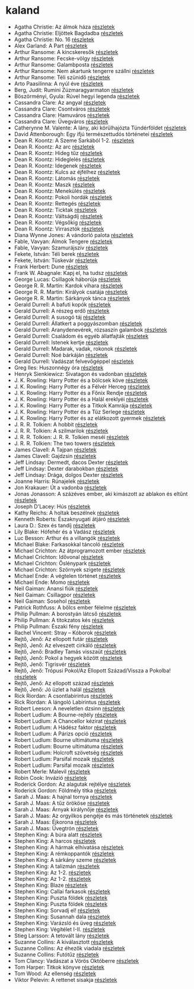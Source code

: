 # kaland

- Agatha Christie: Az álmok háza [részletek](_details/Agatha%20Christie.md#id_241)
- Agatha Christie: Eljöttek Bagdadba [részletek](_details/Agatha%20Christie.md#id_65)
- Agatha Christie: No. 16 [részletek](_details/Agatha%20Christie.md#id_254)
- Alex Garland: A Part [részletek](_details/Alex%20Garland.md#id_1269)
- Arthur Ransome: A kincskeresők [részletek](_details/Arthur%20Ransome.md#id_423)
- Arthur Ransome: Fecske-völgy [részletek](_details/Arthur%20Ransome.md#id_422)
- Arthur Ransome: Galambposta [részletek](_details/Arthur%20Ransome.md#id_431)
- Arthur Ransome: Nem akartunk tengerre szállni [részletek](_details/Arthur%20Ransome.md#id_430)
- Arthur Ransome: Téli szünidő [részletek](_details/Arthur%20Ransome.md#id_429)
- Arto Paasilinna: A nyúl éve [részletek](_details/Arto%20Paasilinna.md#id_634)
- Berg, Judit: Rumini Zúzmaragyarmaton [részletek](_details/Berg%2C%20Judit.md#id_567)
- Böszörményi, Gyula: Rúvel hegyi legenda [részletek](_details/B%C3%B6sz%C3%B6rm%C3%A9nyi%2C%20Gyula.md#id_1589)
- Cassandra Clare: Az angyal [részletek](_details/Cassandra%20Clare.md#id_640)
- Cassandra Clare: Csontváros [részletek](_details/Cassandra%20Clare.md#id_635)
- Cassandra Clare: Hamuváros [részletek](_details/Cassandra%20Clare.md#id_636)
- Cassandra Clare: Üvegváros [részletek](_details/Cassandra%20Clare.md#id_637)
- Catherynne M. Valente: A lány, aki körülhajózta Tündérföldet [részletek](_details/Catherynne%20M.%20Valente.md#id_659)
- David Attenborough: Egy ifjú természettudós történetei [részletek](_details/David%20Attenborough.md#id_1449)
- Dean R. Koontz: A Szeme Sarkából 1-2. [részletek](_details/Dean%20R.%20Koontz.md#id_1099)
- Dean R. Koontz: Az arc [részletek](_details/Dean%20R.%20Koontz.md#id_1093)
- Dean R. Koontz: Hideg tűz [részletek](_details/Dean%20R.%20Koontz.md#id_1089)
- Dean R. Koontz: Hideglelés [részletek](_details/Dean%20R.%20Koontz.md#id_1085)
- Dean R. Koontz: Idegenek [részletek](_details/Dean%20R.%20Koontz.md#id_1086)
- Dean R. Koontz: Kulcs az éjfélhez [részletek](_details/Dean%20R.%20Koontz.md#id_1082)
- Dean R. Koontz: Látomás [részletek](_details/Dean%20R.%20Koontz.md#id_1081)
- Dean R. Koontz: Maszk [részletek](_details/Dean%20R.%20Koontz.md#id_1101)
- Dean R. Koontz: Menekülés [részletek](_details/Dean%20R.%20Koontz.md#id_1080)
- Dean R. Koontz: Pokoli hordák [részletek](_details/Dean%20R.%20Koontz.md#id_1077)
- Dean R. Koontz: Rettegés [részletek](_details/Dean%20R.%20Koontz.md#id_1076)
- Dean R. Koontz: Ticktak [részletek](_details/Dean%20R.%20Koontz.md#id_1073)
- Dean R. Koontz: Váltságdíj [részletek](_details/Dean%20R.%20Koontz.md#id_1072)
- Dean R. Koontz: Végsőkig [részletek](_details/Dean%20R.%20Koontz.md#id_1071)
- Dean R. Koontz: Virrasztók [részletek](_details/Dean%20R.%20Koontz.md#id_1070)
- Diana Wynne Jones: A vándorló palota [részletek](_details/Diana%20Wynne%20Jones.md#id_1413)
- Fable, Vavyan: Álmok Tengere [részletek](_details/Fable%2C%20Vavyan.md#id_177)
- Fable, Vavyan: Szamurájszív [részletek](_details/Fable%2C%20Vavyan.md#id_1014)
- Fekete, István: Téli berek [részletek](_details/Fekete%2C%20Istv%C3%A1n.md#id_267)
- Fekete, István: Tüskevár [részletek](_details/Fekete%2C%20Istv%C3%A1n.md#id_121)
- Frank Herbert: Dune [részletek](_details/Frank%20Herbert.md#id_182)
- Frank W. Abagnale: Kapj el, ha tudsz [részletek](_details/Frank%20W.%20Abagnale.md#id_669)
- George Lucas: Csillagok háborúja [részletek](_details/George%20Lucas.md#id_718)
- George R. R. Martin: Kardok vihara [részletek](_details/George%20R.%20R.%20Martin.md#id_424)
- George R. R. Martin: Királyok csatája [részletek](_details/George%20R.%20R.%20Martin.md#id_418)
- George R. R. Martin: Sárkányok tánca [részletek](_details/George%20R.%20R.%20Martin.md#id_898)
- Gerald Durrell: A bafuti kopók [részletek](_details/Gerald%20Durrell.md#id_862)
- Gerald Durrell: A részeg erdő [részletek](_details/Gerald%20Durrell.md#id_878)
- Gerald Durrell: A susogó táj [részletek](_details/Gerald%20Durrell.md#id_871)
- Gerald Durrell: Állatkert a poggyászomban [részletek](_details/Gerald%20Durrell.md#id_49)
- Gerald Durrell: Aranydenevérek, rózsaszín galambok [részletek](_details/Gerald%20Durrell.md#id_875)
- Gerald Durrell: Családom és egyéb állatfajták [részletek](_details/Gerald%20Durrell.md#id_50)
- Gerald Durrell: Istenek kertje [részletek](_details/Gerald%20Durrell.md#id_868)
- Gerald Durrell: Madarak, vadak, rokonok [részletek](_details/Gerald%20Durrell.md#id_867)
- Gerald Durrell: Noé bárkáján [részletek](_details/Gerald%20Durrell.md#id_870)
- Gerald Durrell: Vadászat felvevőgéppel [részletek](_details/Gerald%20Durrell.md#id_863)
- Greg Iles: Huszonnégy óra [részletek](_details/Greg%20Iles.md#id_780)
- Henryk Sienkiewicz: Sivatagon és vadonban [részletek](_details/Henryk%20Sienkiewicz.md#id_382)
- J. K. Rowling: Harry Potter és a bölcsek köve [részletek](_details/J.%20K.%20Rowling.md#id_18)
- J. K. Rowling: Harry Potter és a Félvér Herceg [részletek](_details/J.%20K.%20Rowling.md#id_23)
- J. K. Rowling: Harry Potter és a Főnix Rendje [részletek](_details/J.%20K.%20Rowling.md#id_22)
- J. K. Rowling: Harry Potter és a Halál ereklyéi [részletek](_details/J.%20K.%20Rowling.md#id_24)
- J. K. Rowling: Harry Potter és a Titkok Kamrája [részletek](_details/J.%20K.%20Rowling.md#id_19)
- J. K. Rowling: Harry Potter és a Tűz Serlege [részletek](_details/J.%20K.%20Rowling.md#id_21)
- J. K. Rowling: Harry Potter és az elátkozott gyermek [részletek](_details/J.%20K.%20Rowling.md#id_1459)
- J. R. R. Tolkien: A hobbit [részletek](_details/J.%20R.%20R.%20Tolkien.md#id_61)
- J. R. R. Tolkien: A szilmarilok [részletek](_details/J.%20R.%20R.%20Tolkien.md#id_60)
- J. R. R. Tolkien: J. R. R. Tolkien meséi [részletek](_details/J.%20R.%20R.%20Tolkien.md#id_62)
- J. R. R. Tolkien: The two towers [részletek](_details/J.%20R.%20R.%20Tolkien.md#id_13)
- James Clavell: A Tajpan [részletek](_details/James%20Clavell.md#id_1027)
- James Clavell: Gajdzsin [részletek](_details/James%20Clavell.md#id_1028)
- Jeff Lindsay: Dermedt, dacos Dexter [részletek](_details/Jeff%20Lindsay.md#id_520)
- Jeff Lindsay: Dexter darabokban [részletek](_details/Jeff%20Lindsay.md#id_518)
- Jeff Lindsay: Drága, dolgos Dexter [részletek](_details/Jeff%20Lindsay.md#id_521)
- Joanne Harris: Rúnajelek [részletek](_details/Joanne%20Harris.md#id_1125)
- Jon Krakauer: Út a vadonba [részletek](_details/Jon%20Krakauer.md#id_797)
- Jonas Jonasson: A százéves ember, aki kimászott az ablakon és eltűnt [részletek](_details/Jonas%20Jonasson.md#id_383)
- Joseph D'Lacey: Hús [részletek](_details/Joseph%20D%27Lacey.md#id_524)
- Kathy Reichs: A holtak beszélnek [részletek](_details/Kathy%20Reichs.md#id_157)
- Kenneth Roberts: Északnyugati átjáró [részletek](_details/Kenneth%20Roberts.md#id_745)
- Laura D.: Szex és tandíj [részletek](_details/Laura%20D..md#id_904)
- Lily Blake: Hófehér és a Vadász [részletek](_details/Lily%20Blake.md#id_618)
- Luc Besson: Arthur és a villangók [részletek](_details/Luc%20Besson.md#id_899)
- Michael Blake: Farkasokkal táncoló [részletek](_details/Michael%20Blake.md#id_721)
- Michael Crichton: Az átprogramozott ember [részletek](_details/Michael%20Crichton.md#id_752)
- Michael Crichton: Idővonal [részletek](_details/Michael%20Crichton.md#id_754)
- Michael Crichton: Őslénypark [részletek](_details/Michael%20Crichton.md#id_757)
- Michael Crichton: Szörnyek szigete [részletek](_details/Michael%20Crichton.md#id_760)
- Michael Ende: A végtelen történet [részletek](_details/Michael%20Ende.md#id_353)
- Michael Ende: Momo [részletek](_details/Michael%20Ende.md#id_1430)
- Neil Gaiman: Anansi fiúk [részletek](_details/Neil%20Gaiman.md#id_1432)
- Neil Gaiman: Csillagpor [részletek](_details/Neil%20Gaiman.md#id_886)
- Neil Gaiman: Sosehol [részletek](_details/Neil%20Gaiman.md#id_222)
- Patrick Rothfuss: A bölcs ember félelme [részletek](_details/Patrick%20Rothfuss.md#id_1029)
- Philip Pullman: A borostyán látcső [részletek](_details/Philip%20Pullman.md#id_1221)
- Philip Pullman: A titokzatos kés [részletek](_details/Philip%20Pullman.md#id_1220)
- Philip Pullman: Északi fény [részletek](_details/Philip%20Pullman.md#id_1219)
- Rachel Vincent: Stray – Kóborok [részletek](_details/Rachel%20Vincent.md#id_428)
- Rejtő, Jenő: Az ellopott futár [részletek](_details/Rejt%C5%91%2C%20Jen%C5%91.md#id_133)
- Rejtő, Jenő: Az elveszett cirkáló [részletek](_details/Rejt%C5%91%2C%20Jen%C5%91.md#id_825)
- Rejtő, Jenő: Bradley Tamás visszaüt [részletek](_details/Rejt%C5%91%2C%20Jen%C5%91.md#id_138)
- Rejtő, Jenő: Pokol a hegyek között [részletek](_details/Rejt%C5%91%2C%20Jen%C5%91.md#id_150)
- Rejtő, Jenő: Tigrisvér [részletek](_details/Rejt%C5%91%2C%20Jen%C5%91.md#id_152)
- Rejtő, Jenő: Trópusi Pokol/Az Ellopott Század/Vissza a Pokolba! [részletek](_details/Rejt%C5%91%2C%20Jen%C5%91.md#id_155)
- Rejtő, Jenő: Az ellopott század [részletek](_details/Rejt%C5%91%2C%20Jen%C5%91.md#id_134)
- Rejtő, Jenő: Jó üzlet a halál [részletek](_details/Rejt%C5%91%2C%20Jen%C5%91.md#id_143)
- Rick Riordan: A csontlabirintus [részletek](_details/Rick%20Riordan.md#id_1653)
- Rick Riordan: A lángoló Labirintus [részletek](_details/Rick%20Riordan.md#id_1655)
- Robert Leeson: A neveletlen dzsinn [részletek](_details/Robert%20Leeson.md#id_1007)
- Robert Ludlum: A Bourne-rejtély [részletek](_details/Robert%20Ludlum.md#id_30)
- Robert Ludlum: A Chancellor kézirat [részletek](_details/Robert%20Ludlum.md#id_801)
- Robert Ludlum: A Hádész faktor [részletek](_details/Robert%20Ludlum.md#id_33)
- Robert Ludlum: A Párizs opció [részletek](_details/Robert%20Ludlum.md#id_37)
- Robert Ludlum: Bourne ultimátuma [részletek](_details/Robert%20Ludlum.md#id_31)
- Robert Ludlum: Bourne ultimátuma [részletek](_details/Robert%20Ludlum.md#id_32)
- Robert Ludlum: Holcroft szövetség [részletek](_details/Robert%20Ludlum.md#id_34)
- Robert Ludlum: Parsifal mozaik [részletek](_details/Robert%20Ludlum.md#id_41)
- Robert Ludlum: Parsifal mozaik [részletek](_details/Robert%20Ludlum.md#id_42)
- Robert Merle: Malevil [részletek](_details/Robert%20Merle.md#id_336)
- Robin Cook: Invázió [részletek](_details/Robin%20Cook.md#id_92)
- Roderick Gordon: Az alagutak rejtélye [részletek](_details/Roderick%20Gordon.md#id_971)
- Roderick Gordon: Földmély titka [részletek](_details/Roderick%20Gordon.md#id_974)
- Sarah J. Maas: A hajnal tornya [részletek](_details/Sarah%20J.%20Maas.md#id_1688)
- Sarah J. Maas: A tűz örököse [részletek](_details/Sarah%20J.%20Maas.md#id_1692)
- Sarah J. Maas: Árnyak királynője [részletek](_details/Sarah%20J.%20Maas.md#id_1691)
- Sarah J. Maas: Az orgyilkos pengéje és más történetek [részletek](_details/Sarah%20J.%20Maas.md#id_1685)
- Sarah J. Maas: Éjkorona [részletek](_details/Sarah%20J.%20Maas.md#id_1689)
- Sarah J. Maas: Üvegtrón [részletek](_details/Sarah%20J.%20Maas.md#id_1686)
- Stephen King: A búra alatt [részletek](_details/Stephen%20King.md#id_556)
- Stephen King: A harcos [részletek](_details/Stephen%20King.md#id_539)
- Stephen King: A hármak elhívatása [részletek](_details/Stephen%20King.md#id_540)
- Stephen King: A rémkoppantók [részletek](_details/Stephen%20King.md#id_535)
- Stephen King: A sárkány szeme [részletek](_details/Stephen%20King.md#id_547)
- Stephen King: A talizmán [részletek](_details/Stephen%20King.md#id_549)
- Stephen King: Az 1-2. [részletek](_details/Stephen%20King.md#id_118)
- Stephen King: Az 1-2. [részletek](_details/Stephen%20King.md#id_119)
- Stephen King: Blaze [részletek](_details/Stephen%20King.md#id_550)
- Stephen King: Callai farkasok [részletek](_details/Stephen%20King.md#id_847)
- Stephen King: Puszta földek [részletek](_details/Stephen%20King.md#id_545)
- Stephen King: Puszta földek [részletek](_details/Stephen%20King.md#id_845)
- Stephen King: Sorvadj el! [részletek](_details/Stephen%20King.md#id_469)
- Stephen King: Susannah dala [részletek](_details/Stephen%20King.md#id_542)
- Stephen King: Varázsló és üveg [részletek](_details/Stephen%20King.md#id_846)
- Stephen King: Végítélet I-II. [részletek](_details/Stephen%20King.md#id_553)
- Stieg Larsson: A tetovált lány [részletek](_details/Stieg%20Larsson.md#id_29)
- Suzanne Collins: A kiválasztott [részletek](_details/Suzanne%20Collins.md#id_83)
- Suzanne Collins: Az éhezők viadala [részletek](_details/Suzanne%20Collins.md#id_81)
- Suzanne Collins: Futótűz [részletek](_details/Suzanne%20Collins.md#id_82)
- Tom Clancy: Vadászat a Vörös Októberre [részletek](_details/Tom%20Clancy.md#id_1030)
- Tom Harper: Titkok könyve [részletek](_details/Tom%20Harper.md#id_614)
- Tom Wood: Az ellenség [részletek](_details/Tom%20Wood.md#id_1011)
- Viktor Pelevin: A rettenet sisakja [részletek](_details/Viktor%20Pelevin.md#id_827)